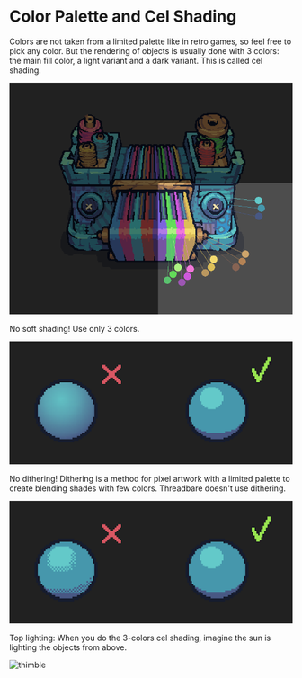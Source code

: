 # Color Palette and Cel Shading

Colors are not taken from a limited palette like in retro games, so feel free to pick any color. But the rendering of objects is usually done with 3 colors: the main fill color, a light variant and a dark variant. This is called cel shading.

![](img/celshading-three-colors.png)

No soft shading! Use only 3 colors.

![](img/celshading-no-soft-shading.png)

No dithering! Dithering is a method for pixel artwork with a limited palette to create blending shades with few colors. Threadbare doesn't use dithering.

![](img/celshading-no-dithering.png)

Top lighting: When you do the 3-colors cel shading, imagine the sun is lighting the objects from above.

<img width="47" height="46" alt="thimble" src="https://github.com/user-attachments/assets/726183f3-8f4f-4494-bc40-60981361576c" />

